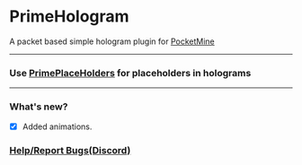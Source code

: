 # PrimeHologram
A packet based simple hologram plugin for [PocketMine](https://i.imgur.com/qpnk5BX.png)

---
### Use [PrimePlaceHolders](https://github.com/nasiridrishi/PrimePlaceHolders) for placeholders in holograms

---

### What's new?
- [x] Added animations.

### [Help/Report Bugs(Discord)](https://discord.gg/eqxV2HEkhh)